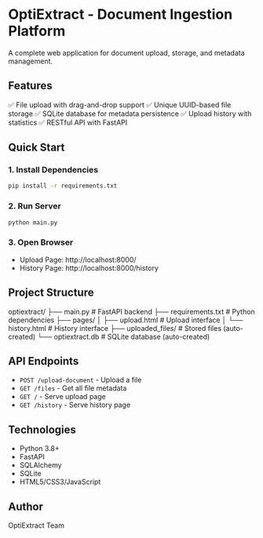 # OptiExtract - Document Ingestion Platform

A complete web application for document upload, storage, and metadata management.

## Features
✅ File upload with drag-and-drop support
✅ Unique UUID-based file storage
✅ SQLite database for metadata persistence
✅ Upload history with statistics
✅ RESTful API with FastAPI

## Quick Start

### 1. Install Dependencies
```bash
pip install -r requirements.txt
```

### 2. Run Server
```bash
python main.py
```

### 3. Open Browser
- Upload Page: http://localhost:8000/
- History Page: http://localhost:8000/history

## Project Structure

optiextract/
├── main.py                 # FastAPI backend
├── requirements.txt        # Python dependencies
├── pages/
│   ├── upload.html        # Upload interface
│   └── history.html       # History interface
├── uploaded_files/        # Stored files (auto-created)
└── optiextract.db         # SQLite database (auto-created)


## API Endpoints
- `POST /upload-document` - Upload a file
- `GET /files` - Get all file metadata
- `GET /` - Serve upload page
- `GET /history` - Serve history page

## Technologies
- Python 3.8+
- FastAPI
- SQLAlchemy
- SQLite
- HTML5/CSS3/JavaScript

## Author
OptiExtract Team